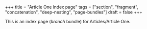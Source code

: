 +++
title = "Article One Index page"
tags = ["section", "fragment", "concatenation", "deep-nesting", "page-bundles"]
draft = false
+++

This is an index page (_branch_ bundle) for Articles/Article One.
